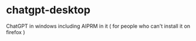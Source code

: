 # chatgpt-desktop
ChatGPT in windows including AIPRM in it ( for people who can't install it on firefox )
